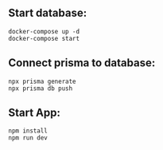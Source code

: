 ## Start database:

```
docker-compose up -d
docker-compose start
```

## Connect prisma to database:

```
npx prisma generate
npx prisma db push
```

## Start App:

```
npm install
npm run dev
```
